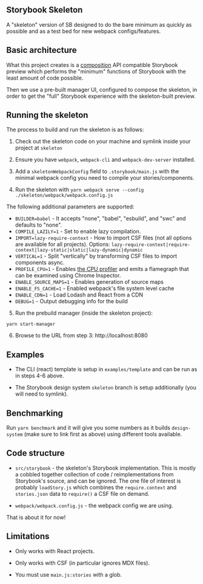 ## Storybook Skeleton

A "skeleton" version of SB designed to do the bare minimum as quickly as possible and as a test bed for new webpack configs/features.

## Basic architecture

What this project creates is a [composition](https://storybook.js.org/docs/react/workflows/storybook-composition) API compatible Storybook preview which performs the "minimum" functions of Storybook with the least amount of code possible.

Then we use a pre-built manager UI, configured to compose the skeleton, in order to get the "full" Storybook experience with the skeleton-built preview.

## Running the skeleton

The process to build and run the skeleton is as follows:

1. Check out the skeleton code on your machine and symlink inside your project at `skeleton`

2. Ensure you have `webpack`, `webpack-cli` and `webpack-dev-server` installed.

3. Add a `skeletonWebpackConfig` field to `.storybook/main.js` with the minimal webpack config you need to compile your stories/components.

4. Run the skeleton with `yarn webpack serve --config ./skeleton/webpack/webpack.config.js`

The following additional parameters are supported:

- `BUILDER=babel` - It accepts "none", "babel", "esbuild", and "swc" and defaults to "none".
- `COMPILE_LAZILY=1` - Set to enable lazy compilation.
- `IMPORT=lazy-require-context` - How to import CSF files (not all options are available for all projects). Options: `lazy-require-context|require-context|lazy-static|static|lazy-dynamic|dynamic`
- `VERTICAL=1` - Split "vertically" by transforming CSF files to import components async.
- `PROFILE_CPU=1` - Enables [the CPU profiler](https://github.com/jantimon/cpuprofile-webpack-plugin) and emits a flamegraph that can be examined using Chrome Inspector.
- `ENABLE_SOURCE_MAPS=1` - Enables generation of source maps
- `ENABLE_FS_CACHE=1` - Enabled webpack's file system level cache
- `ENABLE_CDN=1` - Load Lodash and React from a CDN
- `DEBUG=1` - Output debugging info for the build

5. Run the prebuild manager (inside the skeleton project):

```
yarn start-manager
```

6. Browse to the URL from step 3: http://localhost:8080

## Examples

- The CLI (react) template is setup in `examples/template` and can be run as in steps 4-6 above.

- The Storybook design system `skeleton` branch is setup additionally (you will need to symlink).

## Benchmarking

Run `yarn benchmark` and it will give you some numbers as it builds `design-system` (make sure to link first as above) using different tools available.

## Code structure

- `src/storybook` - the skeleton's Storybook implementation. This is mostly a cobbled together collection of code / reimplementations from Storybook's source, and can be ignored. The one file of interest is probably `loadStory.js` which combines the `require.context` and `stories.json` data to `require()` a CSF file on demand.

- `webpack/webpack.config.js` - the webpack config we are using.

That is about it for now!

## Limitations

- Only works with React projects.

- Only works with CSF (in particular ignores MDX files).

- You must use `main.js:stories` with a glob.
